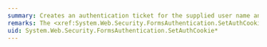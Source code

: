 ```yaml
---
summary: Creates an authentication ticket for the supplied user name and adds it to the cookies collection of the response, or to the URL if you are using cookieless authentication.
remarks: The <xref:System.Web.Security.FormsAuthentication.SetAuthCookie%2A> method adds a forms-authentication ticket to either the cookies collection or the URL if <xref:System.Web.Security.FormsAuthentication.CookiesSupported%2A> is `false`. The forms-authentication ticket supplies forms-authentication information to the next request made by the browser. With forms authentication, you can use the <xref:System.Web.Security.FormsAuthentication.SetAuthCookie%2A> method when you want to authenticate a user but still retain control of the navigation with redirects.
uid: System.Web.Security.FormsAuthentication.SetAuthCookie*
---
```

